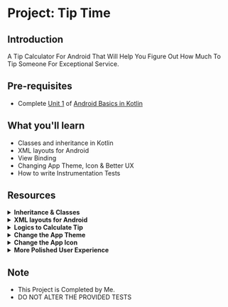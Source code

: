 Project: Tip Time
==================================


Introduction
------------

A Tip Calculator For Android That Will Help You Figure Out How Much To Tip Someone For Exceptional Service. 


Pre-requisites
--------------

- Complete [Unit 1](https://developer.android.com/courses/android-basics-kotlin/unit-1) of [Android Basics in Kotlin](https://developer.android.com/courses/android-basics-kotlin/course)


What you'll learn
--------------

- Classes and inheritance in Kotlin
- XML layouts for Android
- View Binding
- Changing App Theme, Icon & Better UX
- How to write Instrumentation Tests


Resources
---------------

<details>
    <summary><b>Inheritance & Classes</b></summary>
  
- [Inheritance (Example)](https://play.kotlinlang.org/byExample/01_introduction/07_Inheritance)
- [Classes](https://kotlinlang.org/docs/classes.html)
- [Constructors](https://kotlinlang.org/docs/classes.html#constructors)
</details>

<details>
    <summary><b>XML layouts for Android</b></summary>
  
- [TextView](https://developer.android.com/reference/kotlin/android/widget/TextView)
- [EditText](https://developer.android.com/reference/kotlin/android/widget/EditText)
- [Specify the input method type](https://developer.android.com/training/keyboard-input/style)
- [Radio Buttons guide](https://developer.android.com/guide/topics/ui/controls/radiobutton)
- [RadioButton](https://developer.android.com/reference/kotlin/android/widget/RadioButton)
- [RadioGroup](https://developer.android.com/reference/kotlin/android/widget/RadioGroup)
- [Switch](https://developer.android.com/reference/kotlin/android/widget/Switch)
- [ConstraintLayout](https://developer.android.com/reference/androidx/constraintlayout/widget/ConstraintLayout)
</details>

<details>
  <summary><b>Logics to Calculate Tip</b></summary>
  
- [Double](https://kotlinlang.org/api/latest/jvm/stdlib/kotlin/-double/) data type in Kotlin
- [Numeric data types](https://kotlinlang.org/docs/reference/basic-types.html#numbers) in Kotlin
- [Null Safety](https://kotlinlang.org/docs/reference/null-safety.html) in Kotlin
- [App Manifest](https://developer.android.com/guide/topics/manifest/manifest-intro)
- [View binding](https://developer.android.com/topic/libraries/view-binding)
- [NumberFormat.getCurrencyInstance()](https://developer.android.com/reference/java/text/NumberFormat#getCurrencyInstance(java.util.Locale))
- [string parameters](https://developer.android.com/guide/topics/resources/string-resource#formatting-strings)
- [testing](https://developer.android.com/training/testing)
- [Logcat](https://developer.android.com/studio/debug/am-logcat)
- [Analyze a stack trace](https://developer.android.com/studio/debug/stacktraces)
</details>

<details>
  <summary><b>Change the App Theme</b></summary>
  
- [The color system](https://material.io/design/color/the-color-system.html)
- [Dark theme](https://material.io/design/color/dark-theme.html)
- [Android Styling: Themes vs Styles](https://medium.com/androiddevelopers/android-styling-themes-vs-styles-ebe05f917578)
- [Android Styling: Common Theme Attributes](https://medium.com/androiddevelopers/android-styling-common-theme-attributes-8f7c50c9eaba)
- [Setting up a Material Components theme for Android](https://medium.com/over-engineering/setting-up-a-material-components-theme-for-android-fbf7774da739)
- [Tip on dark theme](https://twitter.com/crafty/status/1149667104812982274)
- [WebAIM Contrast Checker](https://webaim.org/resources/contrastchecker/)
- [Material Component Themes](https://material.io/develop/android/docs/getting-started) (see step 4)
- [Material Theming with MDC](https://medium.com/androiddevelopers/material-theming-with-mdc-color-860dbba8ce2f)
- [Dark Theme with MDC](https://medium.com/androiddevelopers/dark-theme-with-mdc-4c6fc357d956)
- [Android Styling: Common Theme Attributes](https://medium.com/androiddevelopers/android-styling-common-theme-attributes-8f7c50c9eaba)
</details>

<details>
  <summary><b>Change the App Icon</b></summary>
  
- [Design guidelines on Android icons](https://material.io/design/platform-guidance/android-icons.html#keyline-shapes)
- [Adaptive Icons](https://developer.android.com/guide/practices/ui_guidelines/icon_design_adaptive)
- [Understanding Android Adaptive Icons](https://medium.com/google-design/understanding-android-adaptive-icons-cee8a9de93e2)
- [Designing Adaptive Icons](https://medium.com/google-design/designing-adaptive-icons-515af294c783)
- [Implementing Adaptive Icons](https://medium.com/androiddevelopers/implementing-adaptive-icons-1e4d1795470e)
- [Adaptive Icon Playground app](https://github.com/nickbutcher/AdaptiveIconPlayground)
- [Create Adaptive and Legacy Launcher icons](https://developer.android.com/studio/write/image-asset-studio#create-adaptive)
- [Supporting different pixel densities](https://developer.android.com/training/multiscreen/screendensities#TaskProvideAltBmp)
- [Put app icons in mipmap directories](https://developer.android.com/training/multiscreen/screendensities#mipmap)
- [Vector Drawables Overview](https://developer.android.com/guide/topics/graphics/vector-drawable-resources)
- [VectorDrawable class](https://developer.android.com/reference/kotlin/android/graphics/drawable/VectorDrawable)
</details>

<details>
  <summary><b>More Polished User Experience</b></summary>
  
- [Text fields](https://material.io/develop/android/components/text-fields)
- [*Selection controls: switches*](https://material.io/develop/android/components/switches)
- [Material Icons](https://material.io/resources/icons/?style=baseline)
- [Typography Theming](https://material.io/develop/android/theming/typography)
- [Gravity](https://developer.android.com/reference/android/view/Gravity)
- [Make your Android App Accessible](https://developer.android.com/courses/pathways/make-your-android-app-accessible)
</details>


Note
----

- This Project is Completed by Me.
- DO NOT ALTER THE PROVIDED TESTS
